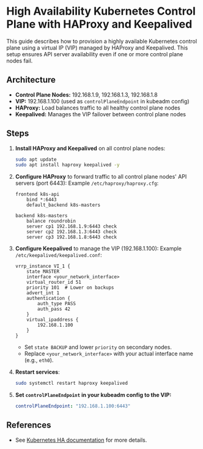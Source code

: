 # High Availability Kubernetes Control Plane with HAProxy and Keepalived

This guide describes how to provision a highly available Kubernetes control plane using a virtual IP (VIP) managed by HAProxy and Keepalived. This setup ensures API server availability even if one or more control plane nodes fail.

## Architecture

- **Control Plane Nodes:** 192.168.1.9, 192.168.1.3, 192.168.1.8
- **VIP:** 192.168.1.100 (used as `controlPlaneEndpoint` in kubeadm config)
- **HAProxy:** Load balances traffic to all healthy control plane nodes
- **Keepalived:** Manages the VIP failover between control plane nodes

## Steps

1. **Install HAProxy and Keepalived** on all control plane nodes:
   ```bash
   sudo apt update
   sudo apt install haproxy keepalived -y
   ```

2. **Configure HAProxy** to forward traffic to all control plane nodes' API servers (port 6443):
   Example `/etc/haproxy/haproxy.cfg`:
   ```
   frontend k8s-api
       bind *:6443
       default_backend k8s-masters

   backend k8s-masters
       balance roundrobin
       server cp1 192.168.1.9:6443 check
       server cp2 192.168.1.3:6443 check
       server cp3 192.168.1.8:6443 check
   ```

3. **Configure Keepalived** to manage the VIP (192.168.1.100):
   Example `/etc/keepalived/keepalived.conf`:
   ```
   vrrp_instance VI_1 {
       state MASTER
       interface <your_network_interface>
       virtual_router_id 51
       priority 101  # Lower on backups
       advert_int 1
       authentication {
           auth_type PASS
           auth_pass 42
       }
       virtual_ipaddress {
           192.168.1.100
       }
   }
   ```
   - Set `state BACKUP` and lower `priority` on secondary nodes.
   - Replace `<your_network_interface>` with your actual interface name (e.g., `eth0`).

4. **Restart services**:
   ```bash
   sudo systemctl restart haproxy keepalived
   ```

5. **Set `controlPlaneEndpoint` in your kubeadm config to the VIP:**
   ```yaml
   controlPlaneEndpoint: "192.168.1.100:6443"
   ```

## References
- See [Kubernetes HA documentation](https://kubernetes.io/docs/setup/production-environment/tools/kubeadm/high-availability/) for more details.
